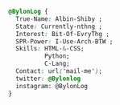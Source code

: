 
```css
@BylonLog { 
  True-Name: Albin-Shiby ;
  State: Currently-nthng ;
  Interest: Bit-Of-EvryThg ;
  SPR-Power: I-Use-Arch-BTW ;
  Skills: HTML-&-CSS;
          Python;
          C-Lang;
  Contact: url('mail-me'); 
  twitter: @Bylonlog
  instagram: @BylonLog
}
```


<!---
bylonlog/bylonlog is a ✨ special ✨ repository because its `README.md` (this file) appears on your GitHub profile.
You can click the Preview link to take a look at your changes.
--->
